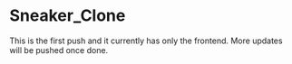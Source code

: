 # Sneaker_Clone
This is the first push and it currently has only the frontend. More updates will be pushed once done.
